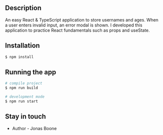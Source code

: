 ## Description

An easy React & TypeScript application to store usernames and ages. When a user enters invalid input, an error modal is shown. 
I developed this application to practice React fundamentals such as props and useState.

## Installation

```bash
$ npm install
```

## Running the app

```bash
# compile project
$ npm run build

# development mode
$ npm run start
```

## Stay in touch

- Author - Jonas Boone
